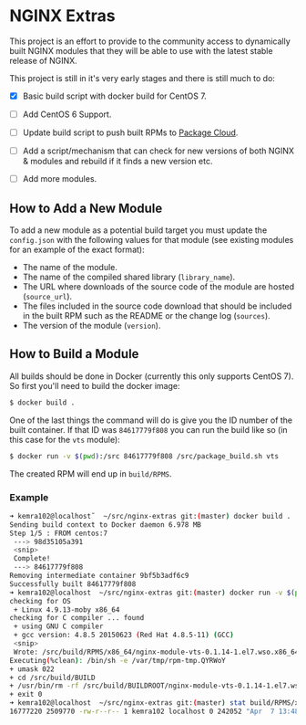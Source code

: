 # NGINX Extras

This project is an effort to provide to the community access to dynamically built NGINX modules that they will be able to use with the latest stable release of NGINX.

This project is still in it's very early stages and there is still much to do:

- [x] Basic build script with docker build for CentOS 7.
- [ ] Add CentOS 6 Support.
- [ ] Update build script to push built RPMs to [Package Cloud](https://packagecloud.io/).
- [ ] Add a script/mechanism that can check for new versions of both NGINX & modules and rebuild if it finds a new version etc.
- [ ] Add more modules.


## How to Add a New Module

To add a new module as a potential build target you must update the `config.json` with the following values for that module (see existing modules for an example of the exact format):

* The name of the module.
* The name of the compiled shared library (`library_name`).
* The URL where downloads of the source code of the module are hosted (`source_url`).
* The files included in the source code download that should be included in the built RPM such as the README or the change log (`sources`).
* The version of the module (`version`).

## How to Build a Module

All builds should be done in Docker (currently this only supports CentOS 7). So first you'll need to build the docker image:

```bash
$ docker build .
```

One of the last things the command will do is give you the ID number of the built container. If that ID was `84617779f808` you can run the build like so (in this case for the `vts` module):

```bash
$ docker run -v $(pwd):/src 84617779f808 /src/package_build.sh vts
```

The created RPM will end up in `build/RPMS`.

### Example

```sh
➜ kemra102@localhost˜  ~/src/nginx-extras git:(master) docker build .
Sending build context to Docker daemon 6.978 MB
Step 1/5 : FROM centos:7
 ---> 98d35105a391
 <snip>
 Complete!
 ---> 84617779f808
Removing intermediate container 9bf5b3adf6c9
Successfully built 84617779f808
➜ kemra102@localhost  ~/src/nginx-extras git:(master) docker run -v $(pwd):/src 84617779f808 /src/package_build.sh vts
checking for OS
 + Linux 4.9.13-moby x86_64
checking for C compiler ... found
 + using GNU C compiler
 + gcc version: 4.8.5 20150623 (Red Hat 4.8.5-11) (GCC)
 <snip>
 Wrote: /src/build/RPMS/x86_64/nginx-module-vts-0.1.14-1.el7.wso.x86_64.rpm
Executing(%clean): /bin/sh -e /var/tmp/rpm-tmp.QYRWoY
+ umask 022
+ cd /src/build/BUILD
+ /usr/bin/rm -rf /src/build/BUILDROOT/nginx-module-vts-0.1.14-1.el7.wso.x86_64
+ exit 0
➜ kemra102@localhost  ~/src/nginx-extras git:(master) stat build/RPMS/x86_64/nginx-module-vts-0.1.14-1.el7.wso.x86_64.rpm
16777220 2509770 -rw-r--r-- 1 kemra102 localhost 0 242052 "Apr  7 13:48:03 2017" "Apr  7 13:48:03 2017" "Apr  7 13:48:03 2017" "Apr  7 13:48:03 2017" 4096 480 0 build/RPMS/x86_64/nginx-module-vts-0.1.14-1.el7.wso.x86_64.rpm
```
